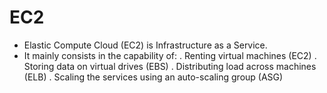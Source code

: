 # EC2

* Elastic Compute Cloud (EC2) is Infrastructure as a Service.
* It mainly consists in the capability of:
    . Renting virtual machines (EC2)
    . Storing data on virtual drives (EBS)
    . Distributing load across machines (ELB)
    . Scaling the services using an auto-scaling group (ASG)
    